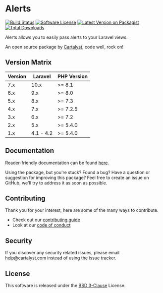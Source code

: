 # Alerts

[![Build Status][icon-travis]][link-travis]
[![Software License][icon-license]][link-license]
[![Latest Version on Packagist][icon-version]][link-packagist]
[![Total Downloads][icon-downloads]][link-packagist]

Alerts allows you to easily pass alerts to your Laravel views.

An open source package by [Cartalyst](https://cartalyst.com), code well, rock on!

## Version Matrix

Version | Laravel   | PHP Version
------- | --------- | ------------
7.x     | 10.x      | >= 8.1
6.x     | 9.x       | >= 8.0
5.x     | 8.x       | >= 7.3
4.x     | 7.x       | >= 7.2.5
3.x     | 6.x       | >= 7.2
2.x     | 5.x       | >= 5.4.0
1.x     | 4.1 - 4.2 | >= 5.4.0

## Documentation

Reader-friendly documentation can be found [here][link-docs].

Using the package, but you're stuck? Found a bug? Have a question or suggestion for improving this package? Feel free to create an issue on GitHub, we'll try to address it as soon as possible.

## Contributing

Thank you for your interest, here are some of the many ways to contribute.

- Check out our [contributing guide](/.github/CONTRIBUTING.md)
- Look at our [code of conduct](/.github/CODE_OF_CONDUCT.md)

## Security

If you discover any security related issues, please email help@cartalyst.com instead of using the issue tracker.

## License

This software is released under the [BSD 3-Clause](LICENSE) License.

[link-docs]:      https://cartalyst.com/manual/alerts
[link-travis]:    https://travis-ci.com/cartalyst/alerts
[link-license]:   https://opensource.org/licenses/MIT
[link-packagist]: https://packagist.org/packages/cartalyst/alerts

[icon-travis]:    https://travis-ci.com/cartalyst/alerts.svg?branch=7.x
[icon-license]:   https://poser.pugx.org/cartalyst/alerts/license
[icon-version]:   https://poser.pugx.org/cartalyst/alerts/version
[icon-downloads]: https://poser.pugx.org/cartalyst/alerts/downloads
